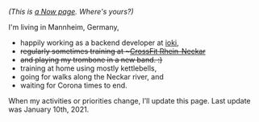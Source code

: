 <!--
.. title: What I'm doing at the moment
.. slug: now
.. date: 2016-06-22 17:44:06 UTC-05:00
.. tags:
.. category:
.. link:
.. description:
.. type: text
-->

*(This is [a Now page](http://nownownow.com/about). Where's yours?)*


I'm living in Mannheim, Germany,

- happily working as a backend developer at [ioki](https://ioki.com/),
- <strike>regularly sometimes training at ~[CrossFit Rhein-Neckar](http://www.crossfit-rhein-neckar.de/)</strike>
- <strike>and playing my trombone in a new band. :)</strike>
- training at home using mostly kettlebells,
- going for walks along the Neckar river, and
- waiting for Corona times to end.

When my activities or priorities change, I’ll update this page. Last update was January 10th, 2021.
